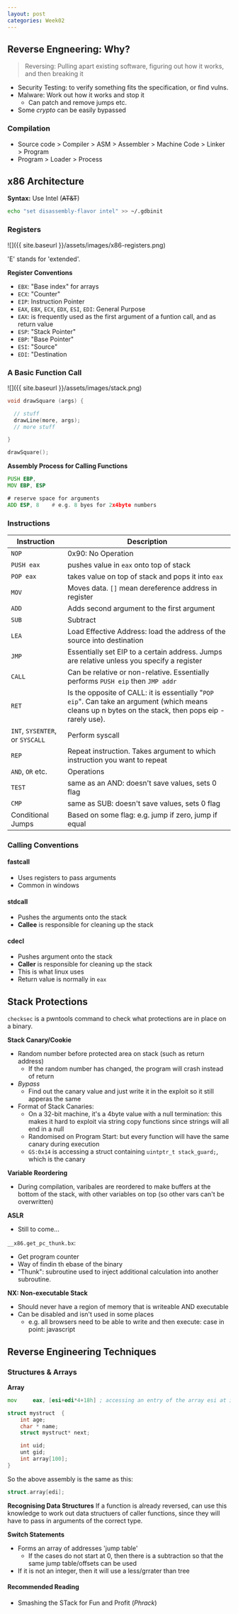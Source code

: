 ```yaml
---
layout: post
categories: Week02
---
```

## Reverse Engneering: Why?
> Reversing: Pulling apart existing software, figuring out how it works, and then breaking it

* Security Testing: to verify something fits the specification, or find vulns.
* Malware: Work out how it works and stop it
  * Can patch and remove jumps etc.
* Some _crypto_ can be easily bypassed

### Compilation
* Source code > Compiler > ASM > Assembler > Machine Code > Linker > Program
* Program > Loader > Process

## x86 Architecture
**Syntax:**
Use Intel (~~AT&T~~)
```bash
echo "set disassembly-flavor intel" >> ~/.gdbinit
```

### Registers
![]({{ site.baseurl }}/assets/images/x86-registers.png)

'E' stands for 'extended'.

**Register Conventions**
* `EBX`: "Base index" for arrays
* `ECX`: "Counter"
* `EIP`: Instruction Pointer
* `EAX`, `EBX`, `ECX`, `EDX`, `ESI`, `EDI`: General Purpose
* `EAX`: is frequently used as the first argument of a funtion call, and as return value
* `ESP`: "Stack Pointer"
* `EBP`: "Base Pointer"
* `ESI`: "Source"
* `EDI`: "Destination

### A Basic Function Call
![]({{ site.baseurl }}/assets/images/stack.png)

```c
void drawSquare (args) {

  // stuff
  drawLine(more, args);
  // more stuff

}

drawSquare();
```

**Assembly Process for Calling Functions**
```asm
PUSH EBP,
MOV EBP, ESP

# reserve space for arguments
ADD ESP, 8    # e.g. 8 byes for 2x4byte numbers
```

### Instructions

| Instruction | Description |
| --- | --- |
| `NOP`| 0x90: No Operation |
| `PUSH eax` |  pushes value in `eax` onto top of stack |
| `POP eax` | takes value on top of stack and pops it into `eax`|
| `MOV` | Moves data. `[]` mean dereference address in register|
| `ADD` | Adds second argument to the first argument|
| `SUB` | Subtract|
| `LEA` | Load Effective Address: load the address of the source into destination|
| `JMP` | Essentially set EIP to a certain address. Jumps are relative unless you specify a register|
| `CALL` | Can be relative or non-relative. Essentially performs `PUSH eip` then `JMP addr`|
| `RET` | Is the opposite of CALL: it is essentially "`POP eip`". Can take an argument (which means cleans up n bytes on the stack, then pops eip - rarely use).|
| `INT`, `SYSENTER`, or `SYSCALL` | Perform syscall|
| `REP` | Repeat instruction. Takes argument to which instruction you want to repeat|
| `AND`, `OR` etc. | Operations |
| `TEST` | same as an AND: doesn't save values, sets 0 flag |
| `CMP` | same as SUB: doesn't save values, sets 0 flag |
| Conditional Jumps | Based on some flag: e.g. jump if zero, jump if equal |

### Calling Conventions
#### fastcall
* Uses registers to pass arguments
* Common in windows

#### stdcall
* Pushes the arguments onto the stack
* **Callee** is responsible for cleaning up the stack

#### cdecl
* Pushes argument onto the stack
* **Caller** is responsible for cleaning up the stack
* This is what linux uses
* Return value is normally in `eax`

## Stack Protections
`checksec` is a pwntools command to check what protections are in place on a binary.

**Stack Canary/Cookie**
* Random number before protected area on stack (such as return address)
  * If the random number has changed, the program will crash instead of return
* _Bypass_
  * Find out the canary value and just write it in the exploit so it still apperas the same
* Format of Stack Canaries:
  * On a 32-bit machine, it's a 4byte value with a null termination: this makes it hard to exploit via string copy functions since strings will all end in a null
  * Randomised on Program Start: but every function will have the same canary during execution
  * `GS:0x14` is accessing a struct containing `uintptr_t stack_guard;`, which is the canary


**Variable Reordering**
* During compilation, varibales are reordered to make buffers at the bottom of the stack, with other variables on top (so other vars can't be overwritten)

**ASLR**
* Still to come...

`__x86.get_pc_thunk.bx`:
  *  Get program counter 
  * Way of findin th ebase of the binary
  * "Thunk": subroutine used to inject additional calculation into another subroutine. 

**NX: Non-executable Stack**
* Should never have a region of memory that is writeable AND executable
* Can be disabled and isn't used in some places
  * e.g. all browsers need to be able to write and then execute: case in point: javascript

## Reverse Engineering Techniques
### Structures & Arrays
**Array**
```asm
mov		eax, [esi+edi*4+18h] ; accessing an entry of the array esi at index edi. The 18h is because this example is an array inside of a struct (0x18 is start of array in struct)
```
```C
struct mystruct  {
	int age;
	char * name;
	struct mystruct* next;

	int uid;
	unt gid;
	int array[100];
}
```

So the above assembly is the same as this:
```C
struct.array[edi];
```

**Recognising Data Structures**
If a function is already reversed, can use this knowledge to work out data structuers of caller functions, since they will have to pass in arguments of the correct type.

**Switch Statements**
* Forms an array of addresses 'jump table'
  * If the cases do not start at 0, then there is a subtraction so that the same jump table/offsets can be used
* If it is not an integer, then it will use a less/grrater than tree

#### Recommended Reading
* Smashing the STack for Fun and Profit (_Phrack_)
